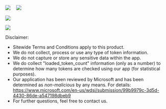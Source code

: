 ![](https://i.ibb.co/PGNLDrH/TVC-mainlogo-forgithub.png)
⠀
![](https://i.ibb.co/8jP9s5q/TVC-sellixdesign1.png)

![](https://i.ibb.co/syjdR6x/TVC-sellixdesign2.png)

[![](https://i.ibb.co/RpBzqt5/TVC-sellixdesign3.png)](http://birtan.com)

 
Disclaimer:
- Sitewide Terms and Conditions apply to this product.
- We do not collect, process or use any type of token information.
- We do not capture or store any sensitive data within the app.
- We do collect "loaded_token_count" information (only as a number) to determine how many tokens are checked using our app (for statistical purposes).
- Our application has been reviewed by Microsoft and has been determined as *non-malicious* by any means. For details: https://www.microsoft.com/en-us/wdsi/submission/99b9979c-3d5d-4430-86de-a547198dbeb9
- For further questions, feel free to contact us.
